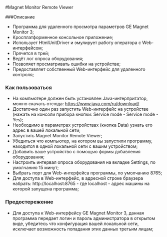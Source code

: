 #Magnet Monitor Remote Viewer

###Описание

- Программа для удаленного просмотра параметров GE Magnet Monitor 3;
- Кросплатформенное консольное приложение;
- Использует HtmlUnitDriver и эмулирует работу оператора с Web-интерфейсом;
- Прячется в трей;
- Ведёт лог опроса оборудования;
- Позволяет просматривать ошибки на устройстве;
- Предоставляет собственный Web-интерфейс для удаленного контроля;


### Как пользоваться
- На компьютере должен быть установлен Java-интерпритатор, можно скачать отсюда: https://www.java.com/ru/download/ 
- Достаточно один раз запустить Web-интерфейс на устройстве (нажать на консоли прибора кнопки: Service mode - Service mode - Yes);
- Необходимо в параметрах устройствах (кнопка Data) узнать его адрес в вашей локальной сети;
- Запустить Magnet Monitor Remote Viewer;
- Убедиться что компьютер, на котором вы запустили программу, находится в одной локальной сети с вашим устройством;
- Добавить ваше устройство с помощью формы добавления оборудования;
- Настроить интервал опроса оборудования на вкладке Settings, по умолчанию 15 минут;
- Выбрать порт для Web-интерфейса программы, по умолчанию 8765;
- Для доступа в Web-интерфейс, в адресной строке браузера набрать: http://localhost:8765 - где localhost - адрес машины на которой запущена программа; 

### Предостережение

- Для доступа к Web-интерфейсу GE Magnet Monitor 3, данная программа передает логин и пароль администратора в открытом виде, убедитесь что конфигурация вашей локальной сети, исключает возможность попадания этих данных третьим лицам;  